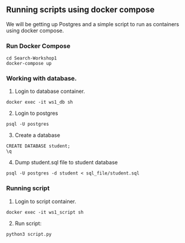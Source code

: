 ## Running scripts using docker compose
We will be getting up Postgres and a simple script to run as containers using docker compose.


### Run Docker Compose
```
cd Search-Workshop1
docker-compose up
```

### Working with database.
1. Login to database container.
```
docker exec -it ws1_db sh
```

2. Login to postgres
```
psql -U postgres
```

3. Create a database
```
CREATE DATABASE student;
\q
```

4. Dump student.sql file to student database
```
psql -U postgres -d student < sql_file/student.sql
```

### Running script
1. Login to script container.
```
docker exec -it ws1_script sh
```

2. Run script:
```
python3 script.py 
```

